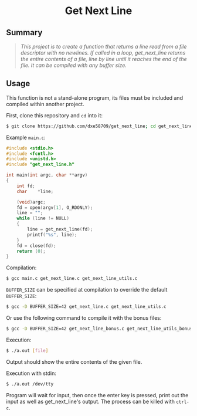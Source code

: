 <h1 align = "center">
Get Next Line
</h1>

## Summary
> <i>This project is to create a function that returns a line read from a file descriptor with no newlines. If called in a loop, get_next_line returns the entire contents of a file, line by line until it reaches the end of the file. It can be compiled with any buffer size.</i>

## Usage
This function is not a stand-alone program, its files must be included and compiled within another project.

First, clone this repository and `cd` into it:

```zsh
$ git clone https://github.com/dxe58709/get_next_line; cd get_next_line
```

Example ``main.c``:
```c
#include <stdio.h>
#include <fcntl.h>
#include <unistd.h>
#include "get_next_line.h"

int	main(int argc, char **argv)
{
	int	fd;
	char	*line;

	(void)argc;
	fd = open(argv[1], O_RDONLY);
	line = "";
	while (line != NULL)
	{
		line = get_next_line(fd);
		printf("%s", line);
	}
	fd = close(fd);
	return (0);
}
```

Compilation:
```bash
$ gcc main.c get_next_line.c get_next_line_utils.c
```

``BUFFER_SIZE`` can be specified at compilation to override the default ``BUFFER_SIZE``:

```zsh
$ gcc -D BUFFER_SIZE=42 get_next_line.c get_next_line_utils.c
```

Or use the following command to compile it with the bonus files:

```zsh
$ gcc -D BUFFER_SIZE=42 get_next_line_bonus.c get_next_line_utils_bonus.c
```

Execution:
```bash
$ ./a.out [file]
```
Output should show the entire contents of the given file.

Execution with stdin:
```bash
$ ./a.out /dev/tty
```
Program will wait for input, then once the enter key is pressed, print out the input as well as get_next_line's output. The process can be killed with ``ctrl-c``.
